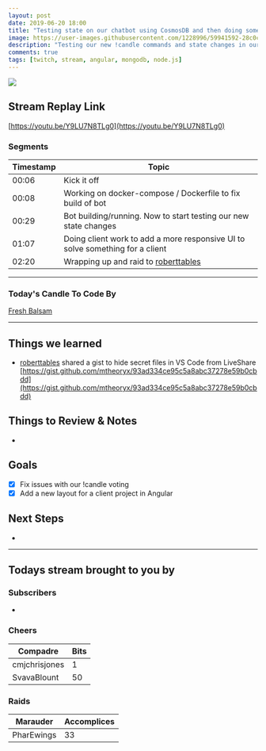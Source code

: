 ```yaml
---
layout: post
date: 2019-06-20 18:00
title: "Testing state on our chatbot using CosmosDB and then doing some front-end work in Angular"
image: https://user-images.githubusercontent.com/1228996/59941592-28c0c900-9423-11e9-9a4b-dbc9d778da01.png
description: "Testing our new !candle commands and state changes in our chat bot.  Debugging it a few times and then moving on to work on a client project in Angular."
comments: true
tags: [twitch, stream, angular, mongodb, node.js]
---
```


<img src="{{page.image}}"/>

## Stream Replay Link

[https://youtu.be/Y9LU7N8TLg0](https://youtu.be/Y9LU7N8TLg0)

<!--more-->

### Segments

| Timestamp | Topic                                                                             |
| ---       | ---                                                                               |
| 00:06     | Kick it off                                                                       |
| 00:08     | Working on docker-compose / Dockerfile to fix build of bot                        |
| 00:29     | Bot building/running.  Now to start testing our new state changes                 |
| 01:07     | Doing client work to add a more responsive UI to solve something for a client     |
| 02:20     | Wrapping up and raid to [roberttables](https://twitch.tv/roberttables)            |

---

### Today's Candle To Code By

[Fresh Balsam](https://amzn.to/2XHzXQv)

---

## Things we learned

- [roberttables](https://github.com/mtheoryx) shared a gist to hide secret files in VS Code from LiveShare [https://gist.github.com/mtheoryx/93ad334ce95c5a8abc37278e59b0cbdd](https://gist.github.com/mtheoryx/93ad334ce95c5a8abc37278e59b0cbdd)


## Things to Review & Notes

-

## Goals

- [x] Fix issues with our !candle voting
- [x] Add a new layout for a client project in Angular

## Next Steps

-

---

## Todays stream brought to you by

### Subscribers

-

### Cheers

| Compadre      | Bits      |
| ---           | ---       |
| cmjchrisjones | 1         |
| SvavaBlount   | 50        |

### Raids

| Marauder      | Accomplices   |
| ---           | ---           |
| PharEwings    | 33            |
